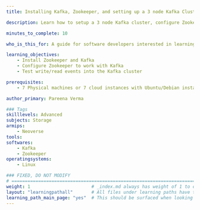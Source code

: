 ```yaml
---
title: Installing Kafka, Zookeeper, and setting up a 3 node Kafka Cluster

description: Learn how to setup a 3 node Kafka cluster, configure Zookeeper, and test write/read events into the cluster

minutes_to_complete: 10

who_is_this_for: A guide for software developers interested in learning how to use Kafka and Zookeeper to setup a 3 node Kafka cluster.

learning_objectives:
    - Install Zookeeper and Kafka
    - Configure Zookeeper to work with Kafka
    - Test write/read events into the Kafka cluster

prerequisites:
    - 7 Physical machines or 7 cloud instances with Ubuntu/Debian installed. We need 3 Kafka nodes, 3 Zookeeper nodes, and 1 client node.

author_primary: Pareena Verma

### Tags
skilllevels: Advanced
subjects: Storage
armips:
    - Neoverse
tools:
softwares:
    - Kafka
    - Zookeeper
operatingsystems:
    - Linux

### FIXED, DO NOT MODIFY
# ================================================================================
weight: 1                       # _index.md always has weight of 1 to order correctly
layout: "learningpathall"       # All files under learning paths have this same wrapper
learning_path_main_page: "yes"  # This should be surfaced when looking for related content. Only set for _index.md of learning path content.
---
```

